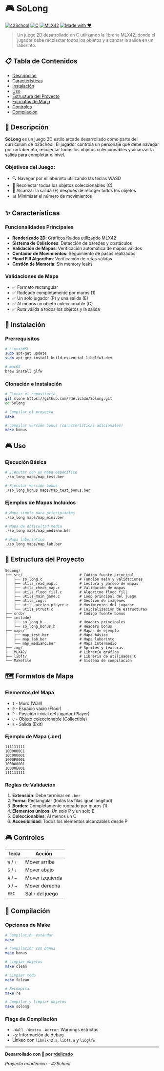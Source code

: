 # 🎮 SoLong

[![42School](https://img.shields.io/badge/42-School-000000?style=flat&logo=42&logoColor=white)](https://42.fr)
[![C](https://img.shields.io/badge/C-A8B9CC?style=flat&logo=c&logoColor=white)](https://en.wikipedia.org/wiki/C_(programming_language))
[![MLX42](https://img.shields.io/badge/MLX42-Graphics-blue?style=flat)](https://github.com/codam-coding-college/MLX42)
[![Made with ❤️](https://img.shields.io/badge/Made%20with-❤️-red.svg)](https://github.com/rdelicado)

> Un juego 2D desarrollado en C utilizando la librería MLX42, donde el jugador debe recolectar todos los objetos y alcanzar la salida en un laberinto.

## 📋 Tabla de Contenidos

- [Descripción](#-descripción)
- [Características](#-características)
- [Instalación](#-instalación)
- [Uso](#-uso)
- [Estructura del Proyecto](#-estructura-del-proyecto)
- [Formatos de Mapa](#-formatos-de-mapa)
- [Controles](#-controles)
- [Compilación](#-compilación)

## 🎯 Descripción

**SoLong** es un juego 2D estilo arcade desarrollado como parte del curriculum de 42School. El jugador controla un personaje que debe navegar por un laberinto, recolectar todos los objetos coleccionables y alcanzar la salida para completar el nivel.

### Objetivos del Juego:
- 🔍 Navegar por el laberinto utilizando las teclas WASD
- 💎 Recolectar todos los objetos coleccionables (C)
- 🚪 Alcanzar la salida (E) después de recoger todos los objetos
- 📊 Minimizar el número de movimientos

## ✨ Características

### Funcionalidades Principales
- **Renderizado 2D**: Gráficos fluidos utilizando MLX42
- **Sistema de Colisiones**: Detección de paredes y obstáculos
- **Validación de Mapas**: Verificación automática de mapas válidos
- **Contador de Movimientos**: Seguimiento de pasos realizados
- **Flood Fill Algorithm**: Verificación de rutas válidas
- **Gestión de Memoria**: Sin memory leaks

### Validaciones de Mapa
- ✅ Formato rectangular
- ✅ Rodeado completamente por muros (1)
- ✅ Un solo jugador (P) y una salida (E)
- ✅ Al menos un objeto coleccionable (C)
- ✅ Ruta válida a todos los objetos y la salida

## 🚀 Instalación

### Prerrequisitos
```bash
# Linux/WSL
sudo apt-get update
sudo apt-get install build-essential libglfw3-dev

# macOS
brew install glfw
```

### Clonación e Instalación
```bash
# Clonar el repositorio
git clone https://github.com/rdelicado/Solong.git
cd Solong

# Compilar el proyecto
make

# Compilar versión bonus (características adicionales)
make bonus
```

## 🎮 Uso

### Ejecución Básica
```bash
# Ejecutar con un mapa específico
./so_long maps/map_test.ber

# Ejecutar versión bonus
./so_long_bonus maps/map_test_bonus.ber
```

### Ejemplos de Mapas Incluidos
```bash
# Mapa simple para principiantes
./so_long maps/map_mini.ber

# Mapa de dificultad media
./so_long maps/map_mediano.ber

# Mapa laberíntico
./so_long maps/map_lab.ber
```

## 📁 Estructura del Proyecto

```
SoLong/
├── src/                          # Código fuente principal
│   ├── so_long.c                 # Función main y validaciones
│   ├── utils_read_map.c          # Lectura y parseo de mapas
│   ├── utils_check_map.c         # Validación de mapas
│   ├── utils_flood_fill.c        # Algoritmo flood fill
│   ├── utils_main_game.c         # Loop principal del juego
│   ├── utils_img.c               # Gestión de imágenes
│   ├── utils_accion_player.c     # Movimientos del jugador
│   └── utils_struct.c            # Inicialización de estructuras
├── srcb/                         # Código fuente bonus
├── include/
│   ├── so_long.h                 # Headers principales
│   └── so_long_bonus.h           # Headers bonus
├── maps/                         # Mapas de ejemplo
│   ├── map_test.ber              # Mapa básico
│   ├── map_lab.ber               # Mapa laberinto
│   └── map_mediano.ber           # Mapa intermedio
├── img/                          # Sprites y texturas
├── MLX42/                        # Librería gráfica
├── libft/                        # Librería de utilidades C
└── Makefile                      # Sistema de compilación
```

## 🗺️ Formatos de Mapa

### Elementos del Mapa
- `1` - Muro (Wall)
- `0` - Espacio vacío (Floor)
- `P` - Posición inicial del jugador (Player)
- `C` - Objeto coleccionable (Collectible)
- `E` - Salida (Exit)

### Ejemplo de Mapa (.ber)
```
111111111
1000000C1
10C000001
1000P0001
100000001
1C000E001
111111111
```

### Reglas de Validación
1. **Extensión**: Debe terminar en `.ber`
2. **Forma**: Rectangular (todas las filas igual longitud)
3. **Bordes**: Completamente rodeado por muros (1)
4. **Elementos únicos**: Un solo P y un solo E
5. **Coleccionables**: Al menos un C
6. **Accesibilidad**: Todos los elementos alcanzables desde P

## 🎮 Controles

| Tecla | Acción |
|-------|--------|
| `W` / `↑` | Mover arriba |
| `S` / `↓` | Mover abajo |
| `A` / `←` | Mover izquierda |
| `D` / `→` | Mover derecha |
| `ESC` | Salir del juego |

## 🔧 Compilación

### Opciones de Make
```bash
# Compilación estándar
make

# Compilación con bonus
make bonus

# Limpiar objetos
make clean

# Limpiar todo
make fclean

# Recompilar
make re

# Compilar y limpiar objetos
make solong
```

### Flags de Compilación
- `-Wall -Wextra -Werror`: Warnings estrictos
- `-g`: Información de debug
- Linkeo con `libmlx42.a`, `libft.a` y `libglfw`

---

**Desarrollado con 💙 por [rdelicado](https://github.com/rdelicado)**

*Proyecto académico - 42School*